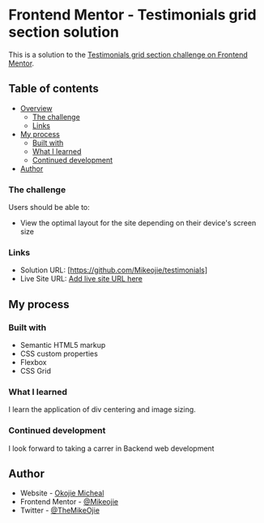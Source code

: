 # Frontend Mentor - Testimonials grid section solution

This is a solution to the [Testimonials grid section challenge on Frontend Mentor](https://www.frontendmentor.io/challenges/testimonials-grid-section-Nnw6J7Un7).

## Table of contents

- [Overview](#overview)
  - [The challenge](#the-challenge)
  - [Links](#links)
- [My process](#my-process)
  - [Built with](#built-with)
  - [What I learned](#what-i-learned)
  - [Continued development](#continued-development)
- [Author](#author)

### The challenge

Users should be able to:

- View the optimal layout for the site depending on their device's screen size

### Links

- Solution URL: [https://github.com/Mikeojie/testimonials]
- Live Site URL: [Add live site URL here](https://your-live-site-url.com)

## My process

### Built with

- Semantic HTML5 markup
- CSS custom properties
- Flexbox
- CSS Grid

### What I learned

I learn the application of div centering and image sizing.

### Continued development

I look forward to taking a carrer in Backend web development
## Author

- Website - [Okojie Micheal](https://www.your-site.com)
- Frontend Mentor - [@Mikeojie](https://www.frontendmentor.io/profile/Mikeojie)
- Twitter - [@TheMikeOjie](https://www.twitter.com/TheMikeOjie)
